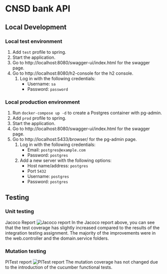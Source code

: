 # CNSD bank API

## Local Development
### Local test environment
1. Add `test` profile to spring.
2. Start the application.
3. Go to http://localhost:8080/swagger-ui/index.html for the swagger page.
4. Go to http://localhost:8080/h2-console for the h2 console.
   1. Log in with the following credentials:
      * Username: `sa`
      * Password: `password`

### Local production environment
1. Run `docker-compose up -d` to create a Postgres container with pg-admin.
2. Add `prod` profile to spring.
3. Start the application.
4. Go to http://localhost:8080/swagger-ui/index.html for the swagger page.
5. Go to http://localhost:5433/browser/ for the pg-admin page.
   1. Log in with the following credentials:
      * Email: `postgres@example.com`
      * Password: `postgres`
   2. Add a new server with the following options:
      * Host name/address: `postgres`
      * Port `5432`
      * Username: `postgres`
      * Password: `postgres`

## Testing
### Unit testing
Jacoco Report
![Jacoco report](/docs/jacoco-report.png)
In the Jacoco report above, you can see that the test coverage has slightly increased 
compared to the results of the integration testing assignment. The majority of the
improvements were in the web.controller and the domain.service folders.

### Mutation testing
PITest report
![PITest report](/docs/pitest-report.png)
The mutation coverage has not changed due to the introduction of the cucumber functional
tests.

